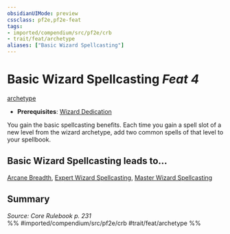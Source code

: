 ```yaml
---
obsidianUIMode: preview
cssclass: pf2e,pf2e-feat
tags:
- imported/compendium/src/pf2e/crb
- trait/feat/archetype
aliases: ["Basic Wizard Spellcasting"]
---
```

# Basic Wizard Spellcasting  *Feat 4*  
[archetype](archetype.md)  

- **Prerequisites**: [Wizard Dedication](wizard-dedication.md)

You gain the basic spellcasting benefits. Each time you gain a spell slot of a new level from the wizard archetype, add two common spells of that level to your spellbook.

## Basic Wizard Spellcasting leads to...

[Arcane Breadth](arcane-breadth.md), [Expert Wizard Spellcasting](expert-wizard-spellcasting.md), [Master Wizard Spellcasting](master-wizard-spellcasting.md)

## Summary

*Source: Core Rulebook p. 231*  
%% #imported/compendium/src/pf2e/crb #trait/feat/archetype %%